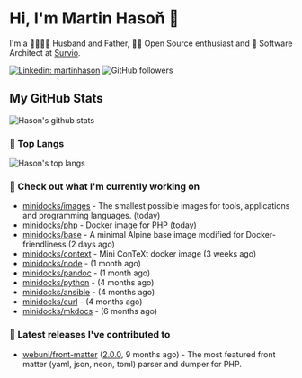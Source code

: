 # Hi, I'm Martin Hasoň 👋

I'm a 👨‍👩‍👧‍👦 Husband and Father, 🧑‍💻 Open Source enthusiast and 📐 Software Architect at [Survio](https://www.survio.com).

[![Linkedin: martinhason](https://img.shields.io/badge/-Martin%20Hasoň-blue?style=flat-square&logo=Linkedin&logoColor=white&link=https://www.linkedin.com/in/martinhason/)](https://www.linkedin.com/in/martinhason/)
![GitHub followers](https://img.shields.io/github/followers/hason?label=Follow&style=social)


## My GitHub Stats
![Hason's github stats](https://github-readme-stats.vercel.app/api?username=hason&show_icons=true&include_all_commits=true&theme=dracula&hide_border=true&hide_title=true)

### 💾 Top Langs
![Hason's top langs](https://github-readme-stats.vercel.app/api/top-langs/?username=hason&layout=compact&theme=dracula&hide_border=true&hide_title=true)

### 👷 Check out what I'm currently working on

- [minidocks/images](https://github.com/minidocks/images) - The smallest possible images for tools, applications and programming languages. (today)
- [minidocks/php](https://github.com/minidocks/php) - Docker image for PHP (today)
- [minidocks/base](https://github.com/minidocks/base) - A minimal Alpine base image modified for Docker-friendliness (2 days ago)
- [minidocks/context](https://github.com/minidocks/context) - Mini ConTeXt docker image (3 weeks ago)
- [minidocks/node](https://github.com/minidocks/node) -  (1 month ago)
- [minidocks/pandoc](https://github.com/minidocks/pandoc) -  (1 month ago)
- [minidocks/python](https://github.com/minidocks/python) -  (4 months ago)
- [minidocks/ansible](https://github.com/minidocks/ansible) -  (4 months ago)
- [minidocks/curl](https://github.com/minidocks/curl) -  (4 months ago)
- [minidocks/mkdocs](https://github.com/minidocks/mkdocs) -  (6 months ago)

### 🔭 Latest releases I've contributed to

- [webuni/front-matter](https://github.com/webuni/front-matter) ([2.0.0](https://github.com/webuni/front-matter/releases/tag/2.0.0), 9 months ago) - The most featured front matter (yaml, json, neon, toml) parser and dumper for PHP.
